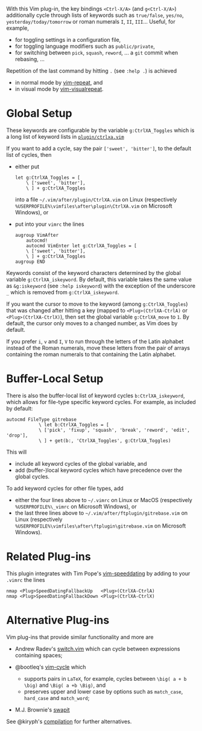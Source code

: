 With this Vim plug-in, the key bindings `<Ctrl-X/A>` (and `g<Ctrl-X/A>`) additionally cycle through lists of keywords such as `true/false`, `yes/no`, `yesterday/today/tomorrow` or roman numerals `I`, `II`, `III`...
Useful, for example,

- for toggling settings in a configuration file,
- for toggling language modifiers such as `public/private`,
- for switching between `pick`, `squash`, `reword`, ... a `git` commit when rebasing, ...

Repetition of the last command by hitting `.` (see `:help .`) is achieved

- in normal mode by [vim-repeat](https://github.com/tpope/vim-repeat), and
- in visual mode by [vim-visualrepeat](https://github.com/inkarkat/vim-visualrepeat).

# Global Setup

These keywords are configurable by the variable `g:CtrlXA_Toggles` which is a long list of keyword lists in [`plugin/ctrlxa.vim`](https://github.com/Konfekt/vim-CtrlXA/blob/master/plugin/CtrlXA/toggles.vim)

If you want to add a cycle, say the pair `['sweet', 'bitter']`, to the default list of cycles, then

- either put

    ```vim
    let g:CtrlXA_Toggles = [
        \ ['sweet', 'bitter'],
        \ ] + g:CtrlXA_Toggles
    ```

    into a file `~/.vim/after/plugin/CtrlXA.vim` on Linux (respectively `%USERPROFILE%\vimfiles\after\plugin\CtrlXA.vim` on Microsoft Windows), or
- put into your `vimrc` the lines

    ```vim
    augroup VimAfter
        autocmd!
        autocmd VimEnter let g:CtrlXA_Toggles = [
        \ ['sweet', 'bitter'],
        \ ] + g:CtrlXA_Toggles
    augroup END
    ```

Keywords consist of the keyword characters determined by the global variable `g:CtrlXA_iskeyword`.
By default, this variable takes the same value as `&g:iskeyword` (see `:help iskeyword`) with the exception of the underscore `_` which is removed from `g:CtrlXA_iskeyword`.

If you want the cursor to move to the keyword (among `g:CtrlXA_Toggles`) that was changed after hitting a key (mapped to `<Plug>(CtrlXA-CtrlA)` or `<Plug>(CtrlXA-CtrlX)`), then set the global variable `g:CtrlXA_move` to `1`.
By default, the cursor only moves to a changed number, as Vim does by default.

If you prefer `i`, `v` and `I`, `V` to run through the letters of the Latin
alphabet instead of the Roman numerals, move these letters from the pair of
arrays containing the roman numerals to that containing the Latin alphabet.

# Buffer-Local Setup

There is also the buffer-local list of keyword cycles `b:CtrlXA_iskeyword`, which allows for file-type specific keyword cycles.
For example, as included by default:

```vim
autocmd FileType gitrebase
            \ let b:CtrlXA_Toggles = [
            \ ['pick', 'fixup', 'squash', 'break', 'reword', 'edit', 'drop'],
            \ ] + get(b:, 'CtrlXA_Toggles', g:CtrlXA_Toggles)
```

This will

- include all keyword cycles of the global variable, and
- add (buffer-)local keyword cycles which have precedence over the global cycles.

To add keyword cycles for other file types, add

- either the four lines above to `~/.vimrc` on Linux or MacOS (respectively `%USERPROFILE%\_vimrc` on Microsoft Windows), or
- the last three lines above to `~/.vim/after/ftplugin/gitrebase.vim` on Linux (respectively `%USERPROFILE%\vimfiles\after\ftplugin\gitrebase.vim` on Microsoft Windows).

# Related Plug-ins

This plugin integrates with Tim Pope's [vim-speeddating](https://github.com/tpope/vim-speeddating) by adding to your `.vimrc` the lines

```vim
nmap <Plug>SpeedDatingFallbackUp   <Plug>(CtrlXA-CtrlA)
nmap <Plug>SpeedDatingFallbackDown <Plug>(CtrlXA-CtrlX)
```

# Alternative Plug-ins

Vim plug-ins that provide similar functionality and more are

- Andrew Radev's [switch.vim](https://github.com/AndrewRadev/switch.vim#more-complicated-mappings) which can cycle between expressions containing spaces;
- @bootleq's [vim-cycle](https://github.com/bootleq/vim-cycle/) which

    - supports pairs in `LaTeX`, for example, cycles between `\big( a + b \big)` and `\Big( a +b \Big)`, and
    - preserves upper and lower case by options such as `match_case`, `hard_case` and `match_word`;
- M.J. Brownie's [swapit](https://github.com/mjbrownie/swapit)

See @kiryph's [compilation](https://github.com/Konfekt/vim-CtrlXA/issues/1#issuecomment-325425550) for further alternatives.
